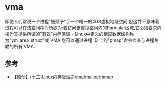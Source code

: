 
# vma

即使人们常说一个进程"被赋予"了一个唯一的4GB虚拟地址空间,但这并不意味着进程可以在该空间中为所欲为:要访问该虚拟空间内的Paricular区域,它必须要求内核为其提供所谓的"有效"内存区域 - Linux中定义的相应数据结构称为"vm_area_struct"或 VMA.您可以通过进程 ID 上的"pmap"命令检查与进程关联的所有 VMA.

## 参考

- [【原创】(十三)Linux内存管理之vma/malloc/mmap](https://www.cnblogs.com/LoyenWang/p/12037658.html)